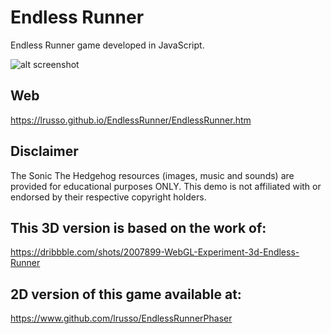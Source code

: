 # Endless Runner

Endless Runner game developed in JavaScript.

![alt screenshot](https://raw.githubusercontent.com/lrusso/EndlessRunner/master/EndlessRunner.png)

## Web

https://lrusso.github.io/EndlessRunner/EndlessRunner.htm

## Disclaimer

The Sonic The Hedgehog resources (images, music and sounds) are provided for educational purposes ONLY. This demo is not affiliated with or endorsed by their respective copyright holders.

## This 3D version is based on the work of:

https://dribbble.com/shots/2007899-WebGL-Experiment-3d-Endless-Runner

## 2D version of this game available at:

https://www.github.com/lrusso/EndlessRunnerPhaser

